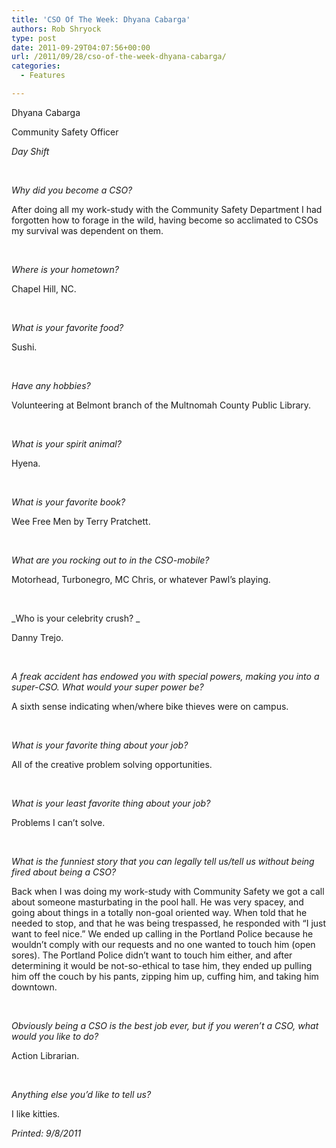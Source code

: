 ```yaml
---
title: 'CSO Of The Week: Dhyana Cabarga'
authors: Rob Shryock
type: post
date: 2011-09-29T04:07:56+00:00
url: /2011/09/28/cso-of-the-week-dhyana-cabarga/
categories:
  - Features

---
```

<div>
  <a href="https://i1.wp.com/www.reedquest.org/wp-content/uploads/2011/09/Untitled1.png"><img class="alignnone size-medium wp-image-860" title="Untitled" src="https://i2.wp.com/www.reedquest.org/wp-content/uploads/2011/09/Untitled1-214x300.png?resize=214%2C300" alt="" data-recalc-dims="1" /></a>
</div>

<div>
  Dhyana Cabarga
</div>

Community Safety Officer

_Day Shift_

&nbsp;

_Why did you become a CSO?_ 

After doing all my work-study with the Community Safety Department I had forgotten how to forage in the wild, having become so acclimated to CSOs my survival was dependent on them.

&nbsp;

_Where is your hometown?_

Chapel Hill, NC.

&nbsp;

_What is your favorite food?_

Sushi.

&nbsp;

_Have any hobbies?_

Volunteering at Belmont branch of the Multnomah County Public Library.

&nbsp;

_What is your spirit animal?_

Hyena.

&nbsp;

_What is your favorite book?_

Wee Free Men by Terry Pratchett.

&nbsp;

_What are you rocking out to in the CSO-mobile?_

Motorhead, Turbonegro, MC Chris, or whatever Pawl’s playing.

&nbsp;

_Who is your celebrity crush? _

Danny Trejo.

&nbsp;

_A freak accident has endowed you with special powers, making you into a super-CSO. What would your super power be?_

A sixth sense indicating when/where bike thieves were on campus.

&nbsp;

_What is your favorite thing about your job?_ 

All of the creative problem solving opportunities.

&nbsp;

_What is your least favorite thing about your job?_

Problems I can’t solve.

&nbsp;

_What is the funniest story that you can legally tell us/tell us without being fired about being a CSO?_ 

Back when I was doing my work-study with Community Safety we got a call about someone masturbating in the pool hall. He was very spacey, and going about things in a totally non-goal oriented way. When told that he needed to stop, and that he was being trespassed, he responded with “I just want to feel nice.” We ended up calling in the Portland Police because he wouldn’t comply with our requests and no one wanted to touch him (open sores). The Portland Police didn’t want to touch him either, and after determining it would be not-so-ethical to tase him, they ended up pulling him off the couch by his pants, zipping him up, cuffing him, and taking him downtown.

&nbsp;

_Obviously being a CSO is the best job ever, but if you weren&#8217;t a CSO, what would you like to do?_

Action Librarian.

&nbsp;

_Anything else you&#8217;d like to tell us?_

I like kitties.

_Printed: 9/8/2011_